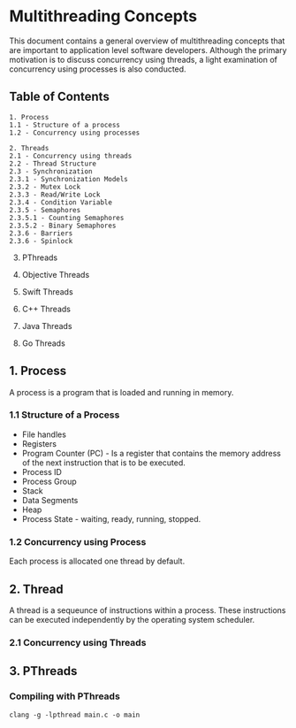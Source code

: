 # Multithreading Concepts

This document contains a general overview of multithreading concepts that are important to application level software developers. Although the
primary motivation is to discuss concurrency using threads, a light examination of concurrency using processes is also conducted.  

## Table of Contents

    1. Process
    1.1 - Structure of a process
    1.2 - Concurrency using processes

    2. Threads
    2.1 - Concurrency using threads
    2.2 - Thread Structure
    2.3 - Synchronization
    2.3.1 - Synchronization Models
    2.3.2 - Mutex Lock
    2.3.3 - Read/Write Lock
    2.3.4 - Condition Variable
    2.3.5 - Semaphores
    2.3.5.1 - Counting Semaphores
    2.3.5.2 - Binary Semaphores
    2.3.6 - Barriers
    2.3.6 - Spinlock

3. PThreads

4. Objective Threads

5. Swift Threads

6. C++ Threads

7. Java Threads

8. Go Threads

## 1. Process
A process is a program that is loaded and running in memory.

### 1.1 Structure of a Process
* File handles
* Registers
* Program Counter (PC) - Is a register that contains the memory address of the next instruction that is to be executed.
* Process ID
* Process Group
* Stack
* Data Segments
* Heap
* Process State - waiting, ready, running, stopped. 

### 1.2 Concurrency using Process
Each process is allocated one thread by default.



## 2. Thread

A thread is a sequeunce of instructions within a process. These instructions can be executed independently by the operating system scheduler.

### 2.1 Concurrency using Threads


## 3. PThreads

### Compiling with PThreads

```bash:
clang -g -lpthread main.c -o main
```